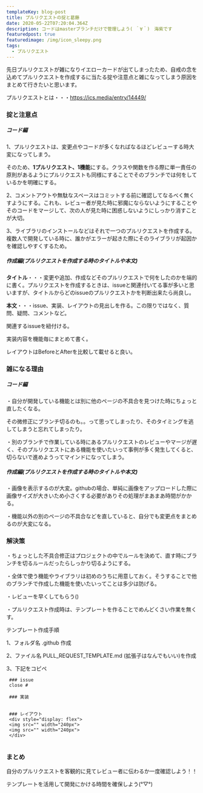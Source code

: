 ```yaml
---
templateKey: blog-post
title: プルリクエストの掟と葛藤
date: 2020-05-22T07:20:04.364Z
description: コードはmasterブランチだけで管理しよう( ＾∀＾)　海紫です
featuredpost: true
featuredimage: /img/icon_sleepy.png
tags:
  - プルリクエスト
---
```

先日プルリクエストが雑になりイエローカードが出てしまったため、自戒の念を込めてプルリクエストを作成するに当たる掟や注意点と雑になってしまう原因をまとめて行きたいと思います。

プルリクエストとは・・・<https://ics.media/entry/14449/>



### 掟と注意点

##### コード編

1、プルリクエストは、変更点やコードが多くなればなるほどレビューする時大変になってしまう。

そのため、**1プルリクエスト、1機能**にする。クラスや関数を作る際に単一責任の原則があるようにプルリクエストも同様にすることでそのブランチでは何をしているかを明確にする。



2、コメントアウトや無駄なスペースはコミットする前に確認してなるべく無くすようにする。これも、レビュー者が見た時に邪魔にならないようにすることやそのコードをマージして、次の人が見た時に困惑しないようにしっかり消すことが大切。



3、ライブラリのインストールなどはそれで一つのプルリクエストを作成する。複数人で開発している時に、誰かがエラーが起きた際にそのライブラリが起因かを確認しやすくするため。



##### 作成編(プルリクエストを作成する時のタイトルや本文)

**タイトル**・・・変更や追加、作成などそのプルリクエストで何をしたのかを端的に書く。プルリクエストを作成するときは、issueと関連付いてる事が多いと思いますが、タイトルからどのissueのプルリクエストかを判断出来たら尚良し。



**本文**・・・issue、実装、レイアウトの見出しを作る。この限りではなく、質問、疑問、コメントなど。

関連するissueを紐付ける。

実装内容を機能毎にまとめて書く。

レイアウトはBeforeとAfterを比較して載せると良い。



### 雑になる理由

##### コード編

・自分が開発している機能とは別に他のページの不具合を見つけた時にちょっと直したくなる。

その微修正にブランチ切るのも。。って思ってしまったり、そのタイミングを逃してしまうと忘れてしまったり。



・別のブランチで作業している時にあるプルリクエストのレビューやマージが遅く、そのプルリクエストにある機能を使いたいって事例が多く発生してくると、切らないで進めようってマインドになってしまう。



##### 作成編(プルリクエストを作成する時のタイトルや本文)

・画像を表示するのが大変。githubの場合、単純に画像をアップロードした際に画像サイズが大きいため小さくする必要がありその処理がまあまあ時間がかかる。



・機能以外の別のページの不具合などを直していると、自分でも変更点をまとめるのが大変になる。



### 解決策

・ちょっとした不具合修正はプロジェクトの中でルールを決めて、直す時にブランチを切るルールだったらしっかり切るようにする。



・全体で使う機能やライブラリは初めのうちに用意しておく。そうすることで他のブランチで作成した機能を使いたいってことは多少は防げる。



・レビューを早くしてもらう()



・プルリクエスト作成時は、テンプレートを作ることでめんどくさい作業を無くす。

テンプレート作成手順

1、フォルダ名 .github 作成 

2、ファイル名 PULL_REQUEST_TEMPLATE.md (拡張子はなんでもいい)を作成

3、下記をコピペ

```
 ### issue
 close #
 
 ### 実装
 
 
 ### レイアウト
 <div style="display: flex">
 <img src="" width="240px">
 <img src="" width="240px">
 </div>
 
```



### まとめ

自分のプルリクエストを客観的に見てレビュー者に伝わるか一度確認しよう！！

テンプレートを活用して開発にかける時間を確保しよう(°▽°)